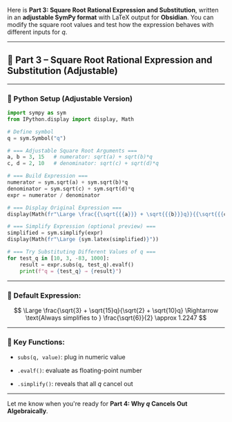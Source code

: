 Here is **Part 3: Square Root Rational Expression and Substitution**, written in an **adjustable SymPy format** with LaTeX output for **Obsidian**. You can modify the square root values and test how the expression behaves with different inputs for $q$.

---

## 🔎 Part 3 – Square Root Rational Expression and Substitution (Adjustable)

---

### 🔧 Python Setup (Adjustable Version)

```python
import sympy as sym
from IPython.display import display, Math

# Define symbol
q = sym.Symbol("q")

# === Adjustable Square Root Arguments ===
a, b = 3, 15   # numerator: sqrt(a) + sqrt(b)*q
c, d = 2, 10   # denominator: sqrt(c) + sqrt(d)*q

# === Build Expression ===
numerator = sym.sqrt(a) + sym.sqrt(b)*q
denominator = sym.sqrt(c) + sym.sqrt(d)*q
expr = numerator / denominator

# === Display Original Expression ===
display(Math(fr"\Large \frac{{\sqrt{{{a}}} + \sqrt{{{b}}}q}}{{\sqrt{{{c}}} + \sqrt{{{d}}}q}}"))

# === Simplify Expression (optional preview) ===
simplified = sym.simplify(expr)
display(Math(fr"\Large {sym.latex(simplified)}"))

# === Try Substituting Different Values of q ===
for test_q in [10, 3, -83, 1000]:
    result = expr.subs(q, test_q).evalf()
    print(f"q = {test_q} → {result}")
```

---

### 🧾 Default Expression:

$$ \Large \frac{\sqrt{3} + \sqrt{15}q}{\sqrt{2} + \sqrt{10}q} \Rightarrow \text{Always simplifies to } \frac{\sqrt{6}}{2} \approx 1.2247 $$

---

### 📌 Key Functions:

- `subs(q, value)`: plug in numeric value
    
- `.evalf()`: evaluate as floating-point number
    
- `.simplify()`: reveals that all $q$ cancel out
    

---

Let me know when you're ready for **Part 4: Why $q$ Cancels Out Algebraically**.